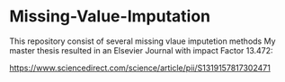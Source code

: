 # Missing-Value-Imputation
This repository consist of several missing vlaue imputetion methods
My master thesis resulted in an Elsevier Journal with impact Factor 13.472: 

https://www.sciencedirect.com/science/article/pii/S1319157817302471
